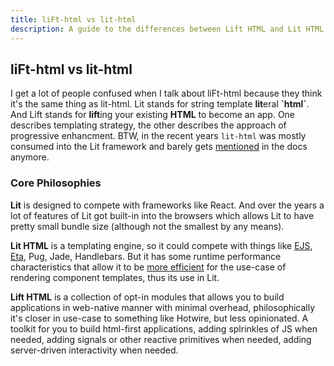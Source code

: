 ```yaml
---
title: liFt-html vs lit-html
description: A guide to the differences between Lift HTML and Lit HTML.
---
```


## liFt-html vs lit-html

I get a lot of people confused when I talk about liFt-html because they think
it's the same thing as lit-html. Lit stands for string template **lit**eral
**\`html\`**. And Lift stands for **lift**ing your existing **HTML** to become
an app. One describes templating strategy, the other describes the approach of
progressive enhancment. BTW, in the recent years `lit-html` was mostly consumed
into the Lit framework and barely gets
[mentioned](https://lit.dev/docs/libraries/standalone-templates/) in the docs
anymore.

### Core Philosophies

**Lit** is designed to compete with frameworks like React. And over the years a
lot of features of Lit got built-in into the browsers which allows Lit to have
pretty small bundle size (although not the smallest by any means).

**Lit HTML** is a templating engine, so it could compete with things like
[EJS](https://ejs.co/), [Eta](https://eta.js.org/), Pug, Jade, Handlebars. But
it has some runtime performance characteristics that allow it to be
[more efficient](https://github.com/lit/lit/blob/main/dev-docs/design/how-lit-html-works.md#summary-of-lit-html-rendering-phases)
for the use-case of rendering component templates, thus its use in Lit.

**Lift HTML** is a collection of opt-in modules that allows you to build
applications in web-native manner with minimal overhead, philosophically it's
closer in use-case to something like Hotwire, but less opinionated. A toolkit
for you to build html-first applications, adding splrinkles of JS when needed,
adding signals or other reactive primitives when needed, adding server-driven
interactivity when needed.
